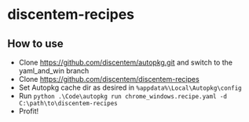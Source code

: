 # discentem-recipes

## How to use

- Clone https://github.com/discentem/autopkg.git and switch to the yaml_and_win branch
- Clone https://github.com/discentem/discentem-recipes
- Set Autopkg cache dir as desired in `%appdata%\Local\Autopkg\config`
- Run `python .\Code\autopkg run chrome_windows.recipe.yaml -d C:\path\to\discentem-recipes`
- Profit!
